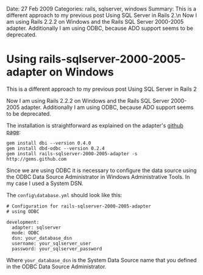 Date: 27 Feb 2009
Categories: rails, sqlserver, windows
Summary: This is a different approach to my previous post Using SQL Server in Rails 2.\n Now I am using Rails 2.2.2 on Windows and the Rails SQL Server 2000-2005 adapter. Additionally I am using ODBC, because ADO support seems to be deprecated.

# Using rails-sqlserver-2000-2005-adapter on Windows

This is a different approach to my previous post Using SQL Server in Rails 2

Now I am using Rails 2.2.2 on Windows and the Rails SQL Server 2000-2005 adapter. Additionally I am using ODBC, because ADO support seems to be deprecated.

The installation is straightforward as explained on the adapter's [github page][github_page]:

    gem install dbi --version 0.4.0
    gem install dbd-odbc --version 0.2.4
    gem install rails-sqlserver-2000-2005-adapter -s http://gems.github.com

Since we are using ODBC it is necessary to configure the data source using the ODBC Data Source Administrator in Windows Administrative Tools. In my case I used a System DSN.

The `config\database.yml` should look like this:

    # Configuration for rails-sqlserver-2000-2005-adapter
    # using ODBC

    development:
      adapter: sqlserver
      mode: ODBC
      dsn: your_database_dsn
      username: your_sqlserver_user
      password: your_sqlserver_password

Where `your_database_dsn` is the System Data Source name that you defined in the ODBC Data Source Administrator.

[github_page]: http://github.com/rails-sqlserver/2000-2005-adapter/tree/master
